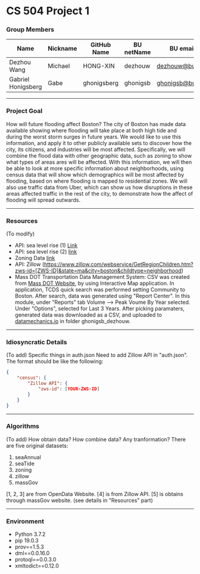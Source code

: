 # CS 504 Project 1
### Group Members
|Name              |Nickname |GitHub Name|BU netName |BU email       |
|------------------|---------|-----------|-----------|---------------|
|Dezhou Wang       |Michael  |HONG-XIN   |dezhouw    |dezhouw@bu.edu |
|Gabriel Honigsberg|Gabe     |ghonigsberg|ghonigsb   |ghonigsb@bu.edu|

---

### Project Goal
How  will future flooding affect Boston?
The city of Boston has made data available showing where flooding will take place at both high tide and during the worst storm surges in future years. We would like to use this information, and apply it to other publicly available sets to discover how the city, its citizens, and industries will be most affected. Specifically, we will combine the flood data with other geographic data, such as zoning to show what types of areas ares will be affected. With this information, we will then be able to look at more specific information about neighborhoods, using census data that will show which demographics will be most affected by flooding, based on where flooding is mapped to residential zones. We will also use traffic data from Uber, which can show us how disruptions in these areas affected traffic in the rest of the city, to demonstrate how the affect of flooding will spread outwards.

---

### Resources
(To modify)
* API: sea level rise (1) [Link](http://bostonopendata-boston.opendata.arcgis.com/datasets/9inch-sea-level-rise-1pct-annual-flood?geometry=-71.151%2C42.334%2C-70.931%2C42.379&selectedAttribute=Shape__Area)
* API: sea level rise (2) [link](http://bostonopendata-boston.opendata.arcgis.com/datasets/9inch-sea-level-rise-high-tide)
* Zoning Data [link](http://bostonopendata-boston.opendata.arcgis.com/datasets/zoning-subdistricts/data?geometry=-71.188%2C42.322%2C-70.968%2C42.367)
* API: Zillow (https://www.zillow.com/webservice/GetRegionChildren.htm?zws-id=[ZWS-ID]&state=ma&city=boston&childtype=neighborhood)
* Mass DOT Transportation Data Management System: CSV was created from [Mass DOT Website](http://mass.gov/traffic-volume-and-classification), by using Interactive Map application. In application, TCDS quick search was performed setting Community to Boston. After search, data was generated using "Report Center". In this module, under "Reports" tab Volume --> Peak Voume By Year selected. Under "Options", selected for Last 3 Years. After picking paramaters, generated data was downloaded as a CSV, and uploaded to [datamechanics.io](http://datamechanics.io) in folder ghonigsb_dezhouw.

---

### Idiosyncratic Details
(To add) Specific things in auth.json
Need to add Zillow API in "auth.json".
The format should be like the following:
```json
{
	"census": {
		"Zillow API": {
			"zws-id": [YOUR-ZWS-ID]
		}
	}
}
```

---

### Algorithms
(To add) How obtain data? How combine data? Any tranformation?
There are five original datasets:
1. seaAnnual
2. seaTide
3. zoning
4. zillow
5. massGov

[1, 2, 3] are from OpenData Website.
[4] is from Zillow API.
[5] is obtains through massGov website. (see details in "Resources" part)

---

### Environment
* Python 3.7.2
* pip 19.0.3
* prov==1.5.3
* dml==0.0.16.0
* protoql==0.0.3.0
* xmltodict==0.12.0
